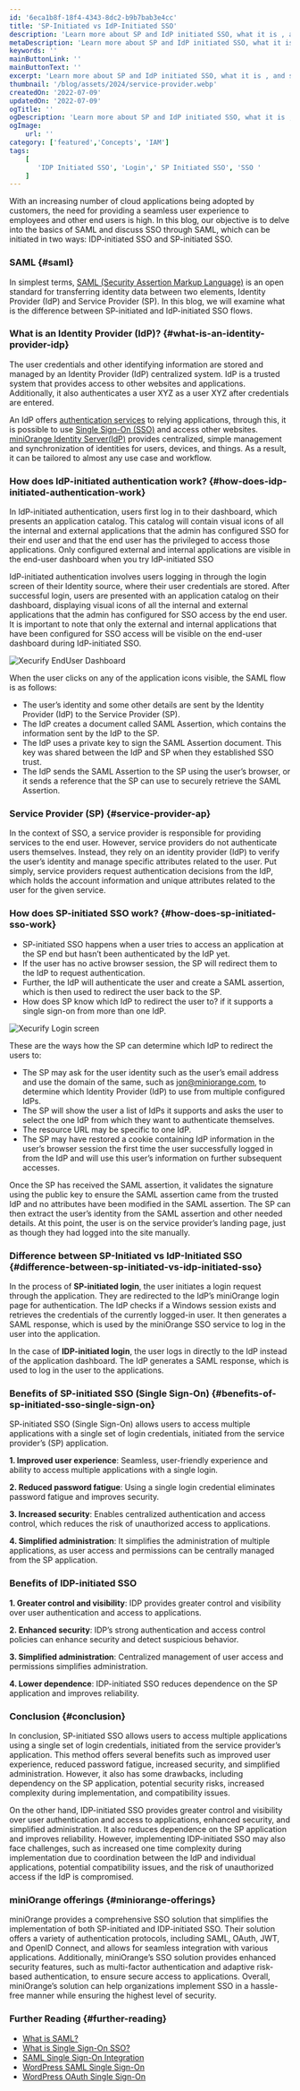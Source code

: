 ```yaml
---
id: '6eca1b8f-18f4-4343-8dc2-b9b7bab3e4cc'
title: 'SP-Initiated vs IdP-Initiated SSO'
description: 'Learn more about SP and IdP initiated SSO, what it is , and specific differences between SP vs IdP initiated Single Sign-On SSO login.'
metaDescription: 'Learn more about SP and IdP initiated SSO, what it is , and specific differences between SP vs IdP initiated Single Sign-On SSO login.'
keywords: ''
mainButtonLink: ''
mainButtonText: ''
excerpt: 'Learn more about SP and IdP initiated SSO, what it is , and specific differences between SP vs IdP initiated Single Sign-On SSO login.'
thumbnail: '/blog/assets/2024/service-provider.webp'
createdOn: '2022-07-09'
updatedOn: '2022-07-09'
ogTitle: ''
ogDescription: 'Learn more about SP and IdP initiated SSO, what it is , and specific differences between SP vs IdP initiated Single Sign-On SSO login.'
ogImage:
    url: ''
category: ['featured','Concepts', 'IAM']
tags:
    [
       'IDP Initiated SSO', 'Login',' SP Initiated SSO', 'SSO '
    ]
---
```


With an increasing number of cloud applications being adopted by customers, the need for providing a seamless user experience to employees and other end users is high. In this blog, our objective is to delve into the basics of SAML and discuss SSO through SAML, which can be initiated in
two ways: IDP-initiated SSO and SP-initiated SSO.

### SAML {#saml}

In simplest terms, [SAML (Security Assertion Markup Language)](https://www.miniorange.com/what-is-saml) is an open standard for transferring identity data between two elements, Identity Provider (IdP) and Service Provider (SP). In this blog, we will examine what is the difference between SP-initiated and IdP-initiated SSO flows.

### What is an Identity Provider (IdP)? {#what-is-an-identity-provider-idp}

The user credentials and other identifying information are stored and managed by an Identity Provider (IdP) centralized system. IdP is a trusted system that provides access to other websites and applications. Additionally, it also authenticates a user XYZ as a user XYZ after credentials are entered.

An IdP offers [authentication services](https://www.miniorange.com/products/authentication) to relying applications, through this, it is possible to use [Single Sign-On (SSO)](https://www.miniorange.com/products/single-sign-on-sso) and access other websites. [miniOrange Identity Server(IdP)](https://www.miniorange.com/iam/) provides centralized, simple management and synchronization of identities for users, devices, and things. As a result, it can be tailored to almost any use case and workflow.

### How does IdP-initiated authentication work? {#how-does-idp-initiated-authentication-work}

In IdP-initiated authentication, users first log in to their dashboard, which presents an application catalog. This catalog will contain visual icons of all the internal and external applications that the admin has configured SSO for their end user and that the end user has the privileged to access those applications. Only configured external and internal applications are visible in the end-user dashboard when you try IdP-initiated SSO

IdP-initiated authentication involves users logging in through the login screen of their Identity source, where their user credentials are stored. After successful login, users are presented with an application catalog on their dashboard, displaying visual icons of all the internal and external applications that the admin has configured for SSO access by the end user. It is important to note that only the external and internal applications that have been configured for SSO access will be visible on the end-user dashboard during IdP-initiated SSO.

![Xecurify EndUser Dashboard](/blog/assets/2023/xecurify-enduser-dashboard.webp)

When the user clicks on any of the application icons visible, the SAML flow is as follows:

- The user’s identity and some other details are sent by the Identity Provider (IdP) to the Service Provider (SP).
- The IdP creates a document called SAML Assertion, which contains the information sent by the IdP to the SP.
- The IdP uses a private key to sign the SAML Assertion document. This key was shared between the IdP and SP when they established SSO trust.
- The IdP sends the SAML Assertion to the SP using the user’s browser, or it sends a reference that the SP can use to securely retrieve the SAML Assertion.

### Service Provider (SP) {#service-provider-ap}

In the context of SSO, a service provider is responsible for providing services to the end user. However, service providers do not authenticate users themselves. Instead, they rely on an identity provider (IdP) to verify the user’s identity and manage specific attributes related to the user. Put simply, service providers request authentication decisions from the IdP, which holds the account information and unique attributes related to the user for the given service.

### How does SP-initiated SSO work? {#how-does-sp-initiated-sso-work}

- SP-initiated SSO happens when a user tries to access an application at the SP end but hasn’t been authenticated by the IdP yet.
- If the user has no active browser session, the SP will redirect them to the IdP to request authentication.
- Further, the IdP will authenticate the user and create a SAML assertion, which is then used to redirect the user back to the SP.
- How does SP know which IdP to redirect the user to?  if it supports a single sign-on from more than one IdP.

![Xecurify Login screen](/blog/assets/2023/xecurify-login.webp)

These are the ways how the SP can determine which IdP to redirect the users to:

- The SP may ask for the user identity such as the user’s email address and use the domain of the same, such as jon@miniorange.com, to determine which Identity Provider (IdP) to use from multiple configured IdPs.
- The SP will show the user a list of IdPs it supports and asks the user to select the one IdP from which they want to authenticate themselves.
- The resource URL may be specific to one IdP.
- The SP may have restored a cookie containing IdP information in the user’s browser session the first time the user successfully logged in from the IdP and will use this user’s information on further subsequent accesses.

Once the SP has received the SAML assertion, it validates the signature using the public key to ensure the SAML assertion came from the trusted IdP and no attributes have been modified in the SAML assertion. The SP can then extract the user’s identity from the SAML assertion and other needed details. At this point, the user is on the service provider’s landing page, just as though they had logged into the site manually.

### Difference between SP-Initiated vs IdP-Initiated SSO {#difference-between-sp-initiated-vs-idp-initiated-sso}

In the process of **SP-initiated login**, the user initiates a login request through the application. They are redirected to the IdP’s miniOrange login page for authentication. The IdP checks if a Windows session exists and retrieves the credentials of the currently logged-in user. It then generates a SAML response, which is used by the miniOrange SSO service to log in the user into the application.

In the case of **IDP-initiated login**, the user logs in directly to the IdP instead of the application dashboard. The IdP generates a SAML response, which is used to log in the user to the applications.

### Benefits of SP-initiated SSO (Single Sign-On) {#benefits-of-sp-initiated-sso-single-sign-on}
SP-initiated SSO (Single Sign-On) allows users to access multiple applications with a single set of login credentials, initiated from the service provider’s (SP) application. 

**1. Improved user experience**:  Seamless, user-friendly experience and ability to access multiple applications with a single login.

**2. Reduced password fatigue**: Using a single login credential eliminates password fatigue and improves security.

**3. Increased security**:  Enables centralized authentication and access control, which reduces the risk of unauthorized access to applications.

**4. Simplified administration**: It simplifies the administration of multiple applications, as user access and permissions can be centrally managed from the SP application.

### Benefits of IDP-initiated SSO

**1. Greater control and visibility**: IDP provides greater control and visibility over user authentication and access to applications.

**2. Enhanced security**: IDP’s strong authentication and access control policies can enhance security and detect suspicious behavior.

**3. Simplified administration**: Centralized management of user access and permissions simplifies administration.

**4. Lower dependence**: IDP-initiated SSO reduces dependence on the SP application and improves reliability.

### Conclusion {#conclusion}

In conclusion, SP-initiated SSO allows users to access multiple applications using a single set of login credentials, initiated from the service provider’s application. This method offers several benefits such as improved user experience, reduced password fatigue, increased security, and simplified administration. However, it also has some drawbacks, including dependency on the SP application, potential security risks, increased complexity during implementation, and compatibility issues.

On the other hand, IDP-initiated SSO provides greater control and visibility over user authentication and access to applications, enhanced security, and simplified administration. It also reduces dependence on the SP application and improves reliability. However, implementing IDP-initiated SSO may also face challenges, such as increased one time complexity during implementation due to coordination between the IdP and individual applications, potential compatibility issues, and the risk of unauthorized access if the IdP is compromised.

### miniOrange offerings {#miniorange-offerings}

miniOrange provides a comprehensive SSO solution that simplifies the implementation of both SP-initiated and IDP-initiated SSO. Their solution offers a variety of authentication protocols, including SAML, OAuth, JWT, and OpenID Connect, and allows for seamless integration with various applications. Additionally, miniOrange’s SSO solution provides enhanced security features, such as multi-factor authentication and adaptive risk-based authentication, to ensure secure access to applications. Overall, miniOrange’s solution can help organizations implement SSO in a hassle-free manner while ensuring the highest level of security.
### Further Reading {#further-reading}

- [What is SAML?](https://www.miniorange.com/what-is-saml)
- [What is Single Sign-On SSO?](https://blog.miniorange.com/what-is-single-sign-on-sso/)
- [SAML Single Sign-On Integration](https://www.miniorange.com/iam/integrations/?id=saml)
- [WordPress SAML Single Sign-On](https://plugins.miniorange.com/wordpress-single-sign-on-sso)
- [WordPress OAuth Single Sign-On](https://plugins.miniorange.com/wordpress-sso)
